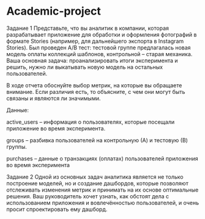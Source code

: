 # Academic-project
Задание 1
Представьте, что вы аналитик в компании, которая разрабатывает приложение для обработки и оформления фотографий в формате Stories (например, для дальнейшего экспорта в Instagram Stories). Был проведен A/B тест: тестовой группе предлагалась новая модель оплаты коллекций шаблонов, контрольной – старая механика. Ваша основная задача: проанализировать итоги эксперимента и решить, нужно ли выкатывать новую модель на остальных пользователей.

В ходе отчета обоснуйте выбор метрик, на которые вы обращаете внимание. Если различия есть, то объясните, с чем они могут быть связаны и являются ли значимыми.

Данные:

active_users – информация о пользователях, которые посещали приложение во время эксперимента.

groups – разбивка пользователей на контрольную (А) и тестовую (В) группы.

purchases – данные о транзакциях (оплатах) пользователей приложения во время эксперимента

Задание 2
Одной из основных задач аналитика является не только построение моделей, но и создание дашбордов, которые позволяют отслеживать изменения метрик и принимать на их основе оптимальные решения. Ваш руководитель хочет узнать, как обстоят дела с использованием приложения и вовлечённостью пользователей, и очень просит спроектировать ему дашборд.
